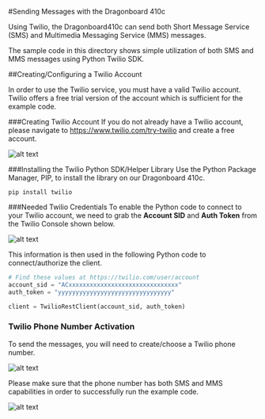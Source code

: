 #Sending Messages with the Dragonboard 410c

Using Twilio, the Dragonboard410c can send both Short Message Service (SMS) and Multimedia Messaging Service (MMS) messages.

The sample code in this directory shows simple utilization of both SMS and MMS messages using Python Twilio SDK.

##Creating/Configuring a Twilio Account

In order to use the Twilio service, you must have a valid Twilio account. Twilio offers a free trial version of the account which is sufficient for the example code.

###Creating Twilio Account
If you do not already have a Twilio account, please navigate to https://www.twilio.com/try-twilio and create a free account.

![alt text](https://github.com/mvartani76/iot-detroit-jan2017/blob/master/Images/create-twilio-account.jpg "Twilio Sign Up Page")

###Installing the Twilio Python SDK/Helper Library
Use the Python Package Manager, PIP, to install the library on our Dragonboard 410c.
```
pip install twilio
```
###Needed Twilio Credentials
To enable the Python code to connect to your Twilio account, we need to grab the **Account SID** and **Auth Token** from the Twilio Console shown below.

![alt text](https://github.com/mvartani76/iot-detroit-jan2017/blob/master/Images/twilio_console_needed_account_details.jpg "Twilio Account Details")

This information is then used in the following Python code to connect/authorize the client.

```python
# Find these values at https://twilio.com/user/account
account_sid = "ACxxxxxxxxxxxxxxxxxxxxxxxxxxxxxxx"
auth_token = "yyyyyyyyyyyyyyyyyyyyyyyyyyyyyyyy"

client = TwilioRestClient(account_sid, auth_token)
```
### Twilio Phone Number Activation
To send the messages, you will need to create/choose a Twilio phone number.

![alt text](https://github.com/mvartani76/iot-detroit-jan2017/blob/master/Images/twilio-phone-number.jpg "Twilio Phone Number Activation")

Please make sure that the phone number has both SMS and MMS capabilities in order to successfully run the example code.

![alt text](https://github.com/mvartani76/iot-detroit-jan2017/blob/master/Images/twilio-phone-number-capabilities.jpg "Twilio Phone Number Capabilities")

